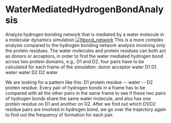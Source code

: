 # WaterMediatedHydrogenBondAnalysis
Analyze hydrogen bonding network that is mediated by a water molecule in a molecular dynamics simulation
[![hbond_network](https://cloud.githubusercontent.com/assets/7023606/9009943/4a7ad8a4-3772-11e5-8ca0-74b678a63cd0.png)](#features)
This is a more complex analysis compared to the hydrogen bonding network analysis involving only the protein residues.
The water molecules and protein residues can both act as donors or acceptors, in order to find the water mediated hydrogen bond across two protein domains, e.g., D1 and D2, four pairs have to be calculated for each frame of the simulation:
donor   acceptor
water   D1
D1      water
water   D2
D2      water

We are looking for a pattern like this: D1 protein residue -- water -- D2 protein residue.
Every pair of hydrogen bonds in a frame has to be compared with all the other pairs in the same frame to see if these two pairs of hydrogen bonds share the same water molecule, and also has one protein residue on D1 and another on D2.
After we find out which D1/D2 residue pairs are involved in hydrogen bond, we go over the trajectory again to find out the frequency of formation for each pair.
